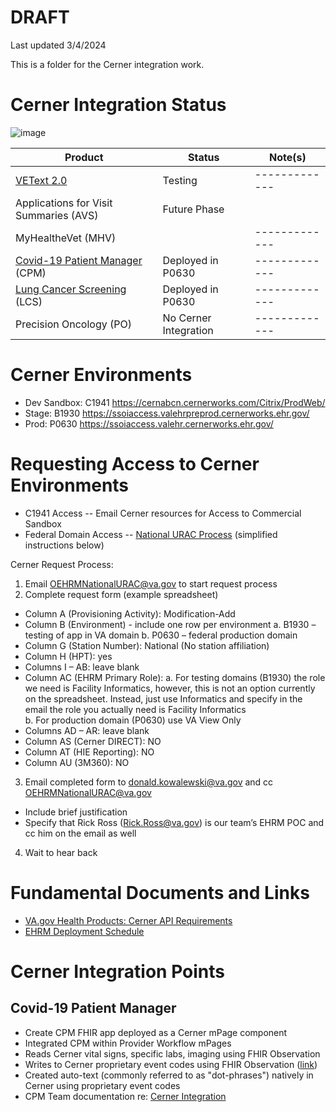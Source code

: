 # DRAFT 
Last updated 3/4/2024

This is a folder for the Cerner integration work. 

# Cerner Integration Status

 ![image](https://user-images.githubusercontent.com/72028011/204892453-26fb3347-cc14-4bb0-8853-9833501dcd7d.png)

| Product  | Status |  Note(s) |
| ------------- | ------------- | ------------- |
| [VEText 2.0](https://github.com/department-of-veterans-affairs/vetext/wiki/VEText-2.0-Cerner-MVP) | Testing | ------------- |
| Applications for Visit Summaries (AVS) | Future Phase  |  |
| MyHealtheVet (MHV) |  | ------------- |
| [Covid-19 Patient Manager](https://github.com/department-of-veterans-affairs/covid-patient-manager/) (CPM) | Deployed in P0630 | ------------- |
| [Lung Cancer Screening](https://github.com/department-of-veterans-affairs/lung-cancer-screen-and-track) (LCS) | Deployed in P0630 | ------------- |
| Precision Oncology (PO) | No Cerner Integration | ------------- |

# Cerner Environments
- Dev Sandbox: C1941 https://cernabcn.cernerworks.com/Citrix/ProdWeb/
- Stage: B1930 https://ssoiaccess.valehrpreprod.cernerworks.ehr.gov/
- Prod: P0630 https://ssoiaccess.valehr.cernerworks.ehr.gov/

# Requesting Access to Cerner Environments
- C1941 Access -- Email Cerner resources for Access to Commercial Sandbox
- Federal Domain Access -- [National URAC Process](https://dvagov.sharepoint.com/:w:/r/sites/VACO.OEHRMvisn/SitesDeploy/_layouts/15/Doc.aspx?sourcedoc=%7B1C47011C-F604-4618-B4F5-8E0DC10A7F48%7D&file=National%20URAC%20Provisioning%20Process.docx&action=default&mobileredirect=true&DefaultItemOpen=1&wdhostclicktime=1667246077835&web=1&cid=ff60d63d-0a80-4a6f-abc8-ff1a819ec4d0) (simplified instructions below)

Cerner Request Process: 

1. Email OEHRMNationalURAC@va.gov to start request process 
2. Complete request form (example spreadsheet)
 - Column A (Provisioning Activity): Modification-Add 
 - Column B (Environment) - include one row per environment
  a. B1930 – testing of app in VA domain 
  b. P0630 – federal production domain 
 - Column G (Station Number): National (No station affiliation) 
 - Column H (HPT): yes
 - Columns I – AB: leave blank 
 - Column AC (EHRM Primary Role):
 a. For testing domains (B1930) the role we need is Facility Informatics, however, this is not an option currently on the spreadsheet. Instead, just use Informatics and specify in the email the role you actually need is Facility Informatics  
 b. For production domain (P0630) use VA View Only  
 - Columns AD – AR: leave blank 
 - Column AS (Cerner DIRECT): NO 
 - Column AT (HIE Reporting):   NO 
 - Column AU (3M360): NO 
3. Email completed form to donald.kowalewski@va.gov and cc OEHRMNationalURAC@va.gov 
 - Include brief justification 
 - Specify that Rick Ross (Rick.Ross@va.gov) is our team’s EHRM POC and cc him on the email as well  
4. Wait to hear back 
# Fundamental Documents and Links

- [VA.gov Health Products: Cerner API Requirements](https://dvagov.sharepoint.com/:w:/r/sites/CDSProgramTeam/Shared%20Documents/General/Resources/Cerner%20Integration/2020-jan-cerner-api-documentation-revision.docx?d=w62faab7c4cf14024a89d651351d9ca09&csf=1&web=1&e=E93zGz)
- [EHRM Deployment Schedule](https://digital.va.gov/ehr-modernization/resources/ehr-deployment-schedule/)

# Cerner Integration Points

## Covid-19 Patient Manager
- Create CPM FHIR app deployed as a Cerner mPage component 
- Integrated CPM within Provider Workflow mPages
- Reads Cerner vital signs, specific labs, imaging using FHIR Observation 
- Writes to Cerner proprietary event codes using FHIR Observation ([link](https://github.com/department-of-veterans-affairs/covid-patient-manager/wiki/Developer-Resources#cerner-writeback-and-resources))
- Created auto-text (commonly referred to as "dot-phrases") natively in Cerner using proprietary event codes
- CPM Team documentation re: [Cerner Integration ](https://github.com/department-of-veterans-affairs/covid-patient-manager/wiki/Cerner-Integration)
